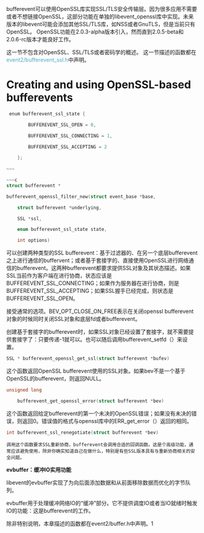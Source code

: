 bufferevent可以使用OpenSSL库实现SSL/TLS安全传输层。因为很多应用不需要或者不想链接OpenSSL，这部分功能在单独的libevent_openssl库中实现。未来版本的libevent可能会添加其他SSL/TLS库，如NSS或者GnuTLS，但是当前只有OpenSSL。
OpenSSL功能在2.0.3-alpha版本引入，然而直到2.0.5-beta和2.0.6-rc版本才能良好工作。

这一节不包含对OpenSSL、SSL/TLS或者密码学的概述。
这一节描述的函数都在<font color="#4bacc6">event2/bufferevent_ssl.h</font>中声明。
# Creating and using OpenSSL-based bufferevents
~~~c
 enum bufferevent_ssl_state {

        BUFFEREVENT_SSL_OPEN = 0,

        BUFFEREVENT_SSL_CONNECTING = 1,

        BUFFEREVENT_SSL_ACCEPTING = 2

    };
  
~~~    

~~~c
struct bufferevent *

bufferevent_openssl_filter_new(struct event_base *base,

    struct bufferevent *underlying,

    SSL *ssl,

    enum bufferevent_ssl_state state,

    int options)
~~~

可以创建两种类型的SSL bufferevent：基于过滤器的、在另一个底层bufferevent之上进行通信的buffervent；或者基于套接字的、直接使用OpenSSL进行网络通信的bufferevent。这两种bufferevent都要求提供SSL对象及其状态描述。如果SSL当前作为客户端在进行协商，状态应该是BUFFEREVENT_SSL_CONNECTING；如果作为服务器在进行协商，则是BUFFEREVENT_SSL_ACCEPTING；如果SSL握手已经完成，则状态是BUFFEREVENT_SSL_OPEN。

接受通常的选项。BEV_OPT_CLOSE_ON_FREE表示在关闭openssl bufferevent对象的时候同时关闭SSL对象和底层fd或者bufferevent。

创建基于套接字的bufferevent时，如果SSL对象已经设置了套接字，就不需要提供套接字了：只要传递-1就可以。也可以随后调用bufferevent_setfd（）来设置。

~~~c
SSL * bufferevent_openssl_get_ssl(struct bufferevent *bufev)
~~~
这个函数返回OpenSSL bufferevent使用的SSL对象。如果bev不是一个基于OpenSSL的bufferevent，则返回NULL。
~~~c
unsigned long

	bufferevent_get_openssl_error(struct bufferevent *bev)
~~~
这个函数返回给定bufferevent的第一个未决的OpenSSL错误；如果没有未决的错误，则返回0。错误值的格式与openssl库中的ERR_get_error（）返回的相同。

~~~c
int bufferevent_ssl_renegotiate(struct bufferevent *bev)
~~~

	调用这个函数要求SSL重新协商，bufferevent会调用合适的回调函数。这是个高级功能，通常应该避免使用，除非你确实知道自己在做什么，特别是有些SSL版本具有与重新协商相关的安全问题。
**evbuffer：缓冲IO实用功能**

libevent的evbuffer实现了为向后面添加数据和从前面移除数据而优化的字节队列。

evbuffer用于处理缓冲网络IO的“缓冲”部分。它不提供调度IO或者当IO就绪时触发IO的功能：这是bufferevent的工作。

除非特别说明，本章描述的函数都在event2/buffer.h中声明。1